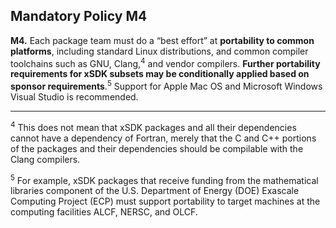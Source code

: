 ## Mandatory Policy M4

**M4.** Each package team must do a “best effort” at **portability to common platforms**, including
standard Linux distributions, and common compiler toolchains such as GNU, Clang,<sup>4</sup> and vendor
compilers. **Further portability requirements for xSDK subsets may be conditionally applied
based on sponsor requirements**.<sup>5</sup> Support for Apple Mac OS and Microsoft Windows Visual Studio
is recommended.

-------

<sup>4</sup> This does not mean that xSDK packages and all their dependencies cannot have a dependency of Fortran,
merely that the C and C++ portions of the packages and their dependencies should be compilable with the
Clang compilers.

<sup>5</sup> For example, xSDK packages that receive funding from the mathematical libraries component of the U.S.
Department of Energy (DOE) Exascale Computing Project (ECP) must support portability to target machines at
the computing facilities ALCF, NERSC, and OLCF.

